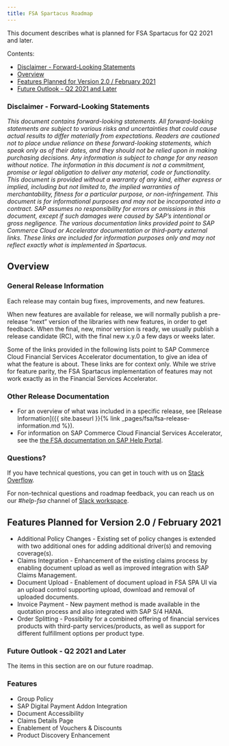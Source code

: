 ```yaml
---
title: FSA Spartacus Roadmap
---
```


This document describes what is planned for FSA Spartacus for Q2 2021 and later.

Contents:

- [Disclaimer - Forward-Looking Statements](#disclaimer---forward-looking-statements)
- [Overview](#overview)
- [Features Planned for Version 2.0 / February 2021](#features-planned-for-version-20--february-2021)
- [Future Outlook - Q2 2021 and Later](#future-outlook---q2-2021-and-later)
  
### Disclaimer - Forward-Looking Statements

*This document contains forward-looking statements. All forward-looking statements are subject to various risks and uncertainties that could cause actual results to differ materially from expectations. Readers are cautioned not to place undue reliance on these forward-looking statements, which speak only as of their dates, and they should not be relied upon in making purchasing decisions. Any information is subject to change for any reason without notice. The information in this document is not a commitment, promise or legal obligation to deliver any material, code or functionality.  This document is provided without a warranty of any kind, either express or implied, including but not limited to, the implied warranties of merchantability, fitness for a particular purpose, or non-infringement. This document is for informational purposes and may not be incorporated into a contract. SAP assumes no responsibility for errors or omissions in this document, except if such damages were caused by SAP’s intentional or gross negligence. The various documentation links provided point to SAP Commerce Cloud or Accelerator documentation or third-party external links. These links are included for information purposes only and may not reflect exactly what is implemented in Spartacus.*
  
## Overview

### General Release Information

Each release may contain bug fixes, improvements, and new features.

When new features are available for release, we will normally publish a pre-release “next” version of the libraries with new features, in order to get feedback. When the final, new, minor version is ready, we usually publish a release candidate (RC), with the final new x.y.0 a few days or weeks later.

Some of the links provided in the following lists point to SAP Commerce Cloud Financial Services Accelerator documentation, to give an idea of what the feature is about. These links are for context only. While we strive for feature parity, the FSA Spartacus implementation of features may not work exactly as in the Financial Services Accelerator.

### Other Release Documentation

- For an overview of what was included in a specific release, see [Release Information]({{ site.baseurl }}{% link _pages/fsa/fsa-release-information.md %}).
- For information on SAP Commerce Cloud Financial Services Accelerator, see the [the FSA documentation on SAP Help Portal](https://help.sap.com/viewer/product/FINANCIAL_SERVICES_ACCELERATOR/2008/en-US).
  
### Questions?

If you have technical questions, you can get in touch with us on [Stack Overflow](https://stackoverflow.com/questions/tagged/spartacus-storefront).
  
For non-technical questions and roadmap feedback, you can reach us on our *#help-fsa* channel of [Slack workspace](https://join.slack.com/t/spartacus-storefront/shared_invite/zt-jekftqo0-HP6xt6IF~ffVB2cGG66fcQ).
  
## Features Planned for Version 2.0 / February 2021

- Additional Policy Changes - Existing set of policy changes is extended with two additional ones for adding additional driver(s) and removing coverage(s).
- Claims Integration - Enhancement of the existing claims process by enabling document upload as well as improved integration with SAP Claims Management.
- Document Upload - Enablement of document upload in FSA SPA UI via an upload control supporting upload, download and removal of uploaded documents.
- Invoice Payment - New payment method is made available in the quotation process and also integrated with SAP S/4 HANA.
- Order Splitting - Possibility for a combined offering of financial services products with third-party services/products, as well as support for different fulfillment options per product type.

### Future Outlook - Q2 2021 and Later

The items in this section are on our future roadmap.

### Features

- Group Policy
- SAP Digital Payment Addon Integration
- Document Accessibility
- Claims Details Page
- Enablement of Vouchers & Discounts
- Product Discovery Enhancement

